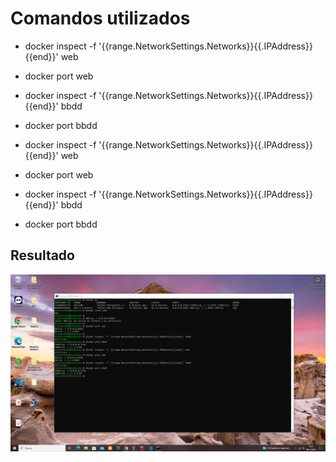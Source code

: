# Comandos utilizados
- docker inspect -f '{{range.NetworkSettings.Networks}}{{.IPAddress}}{{end}}' web

- docker port web

- docker inspect -f '{{range.NetworkSettings.Networks}}{{.IPAddress}}{{end}}' bbdd

- docker port bbdd

- docker inspect -f '{{range.NetworkSettings.Networks}}{{.IPAddress}}{{end}}' web
  
- docker port web
  
- docker inspect -f '{{range.NetworkSettings.Networks}}{{.IPAddress}}{{end}}' bbdd

- docker port bbdd


## Resultado
![Resultado](https://raw.githubusercontent.com/dlopnun1503/Despliegue/refs/heads/master/Docker/Actividad5.png)